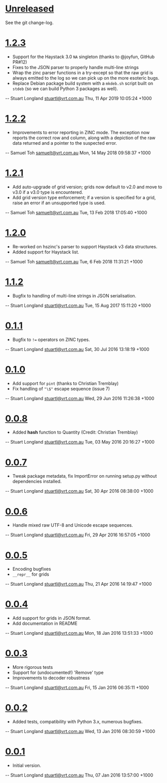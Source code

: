 # [Unreleased]

See the git change-log.

# [1.2.3]

  * Support for the Haystack 3.0 `NA` singleton (thanks to @joyfun, GitHub PR#12)
  * Fixes to the JSON parser to properly handle multi-line strings
  * Wrap the zinc parser functions in a try-except so that the raw grid is always
    emitted to the log so we can pick up on the more esoteric bugs.
  * Replace Debian package build system with a `mkdeb.sh` script built on `stdeb`
    (so we can build Python 3 packages as well).
    
 -- Stuart Longland <stuartl@vrt.com.au> Thu, 11 Apr 2019 10:05:24 +1000

# [1.2.2]

  * Improvements to error reporting in ZINC mode.  The exception now
    reports the correct row and column, along with a depiction of the
    raw data returned and a pointer to the suspected error.

 -- Samuel Toh <samuelt@vrt.com.au>  Mon, 14 May 2018 09:58:37 +1000

# [1.2.1]

  * Add auto-upgrade of grid version; grids now default to v2.0 and
    move to v3.0 if a v3.0 type is encountered.
  * Add grid version type enforcement; if a version is specified for
    a grid, raise an error if an unsupported type is used.

 -- Samuel Toh <samuelt@vrt.com.au>  Tue, 13 Feb 2018 17:05:40 +1000

# [1.2.0]

  * Re-worked on hszinc's parser to support Haystack v3 data structures.
  * Added support for Haystack list.

 -- Samuel Toh <samuelt@vrt.com.au>  Tue, 6 Feb 2018 11:31:21 +1000

# [1.1.2]

  * Bugfix to handling of multi-line strings in JSON serialisation.

 -- Stuart Longland <stuartl@vrt.com.au>  Tue, 15 Aug 2017 15:11:20 +1000

# [0.1.1]

  * Bugfix to `!=` operators on ZINC types.

 -- Stuart Longland <stuartl@vrt.com.au>  Sat, 30 Jul 2016 13:18:19 +1000

# [0.1.0]

  * Add support for `pint` (thanks to Christian Tremblay)
  * Fix handling of `"\$"` escape sequence (issue 7)

 -- Stuart Longland <stuartl@vrt.com.au>  Wed, 29 Jun 2016 11:26:38 +1000

# [0.0.8]

  * Added __hash__ function to Quantity (Credit: Christian Tremblay)

 -- Stuart Longland <stuartl@vrt.com.au>  Tue, 03 May 2016 20:16:27 +1000

# [0.0.7]

  * Tweak package metadata, fix ImportError on running setup.py without
    dependencies installed.

 -- Stuart Longland <stuartl@vrt.com.au>  Sat, 30 Apr 2016 08:38:00 +1000

# [0.0.6]

  * Handle mixed raw UTF-8 and Unicode escape sequences.

 -- Stuart Longland <stuartl@vrt.com.au>  Fri, 29 Apr 2016 16:57:05 +1000

# [0.0.5]

  * Encoding bugfixes
  * `__repr__` for grids

 -- Stuart Longland <stuartl@vrt.com.au>  Thu, 21 Apr 2016 14:19:47 +1000

# [0.0.4]

  * Add support for grids in JSON format.
  * Add documentation in README

 -- Stuart Longland <stuartl@vrt.com.au>  Mon, 18 Jan 2016 13:51:33 +1000

# [0.0.3]

  * More rigorous tests
  * Support for (undocumented!) 'Remove' type
  * Improvements to decoder robustness

 -- Stuart Longland <stuartl@vrt.com.au>  Fri, 15 Jan 2016 06:35:11 +1000

# [0.0.2]

  * Added tests, compatibility with Python 3.x, numerous bugfixes.

 -- Stuart Longland <stuartl@vrt.com.au>  Wed, 13 Jan 2016 08:30:59 +1000

# [0.0.1]

  * Initial version.

 -- Stuart Longland <stuartl@vrt.com.au>  Thu, 07 Jan 2016 13:57:00 +1000

[Unreleased]: https://github.com/vrtsystems/hszinc/compare/HEAD..1.2.3
[1.2.3]: https://github.com/vrtsystems/hszinc/compare/v1.2.2..1.2.3
[1.2.2]: https://github.com/vrtsystems/hszinc/compare/v1.2.1..v1.2.2
[1.2.1]: https://github.com/vrtsystems/hszinc/compare/v1.2.0..v1.2.1
[1.2.0]: https://github.com/vrtsystems/hszinc/compare/v1.1.2..v1.2.0
[1.1.2]: https://github.com/vrtsystems/hszinc/compare/v0.1.1..v1.1.2
[0.1.1]: https://github.com/vrtsystems/hszinc/compare/v0.1.0..v0.1.1
[0.1.0]: https://github.com/vrtsystems/hszinc/compare/v0.0.8..v0.1.0
[0.0.8]: https://github.com/vrtsystems/hszinc/compare/v0.0.7..v0.0.8
[0.0.7]: https://github.com/vrtsystems/hszinc/compare/v0.0.6..v0.0.7
[0.0.6]: https://github.com/vrtsystems/hszinc/compare/v0.0.5..v0.0.6
[0.0.5]: https://github.com/vrtsystems/hszinc/compare/v0.0.4..v0.0.5
[0.0.4]: https://github.com/vrtsystems/hszinc/compare/v0.0.3..v0.0.4
[0.0.3]: https://github.com/vrtsystems/hszinc/compare/v0.0.2..v0.0.3
[0.0.2]: https://github.com/vrtsystems/hszinc/compare/v0.0.1..v0.0.2
[0.0.1]: https://github.com/vrtsystems/hszinc/compare/b677fc57905eae46f2391c37f1217d16859b98a4..v0.0.1
